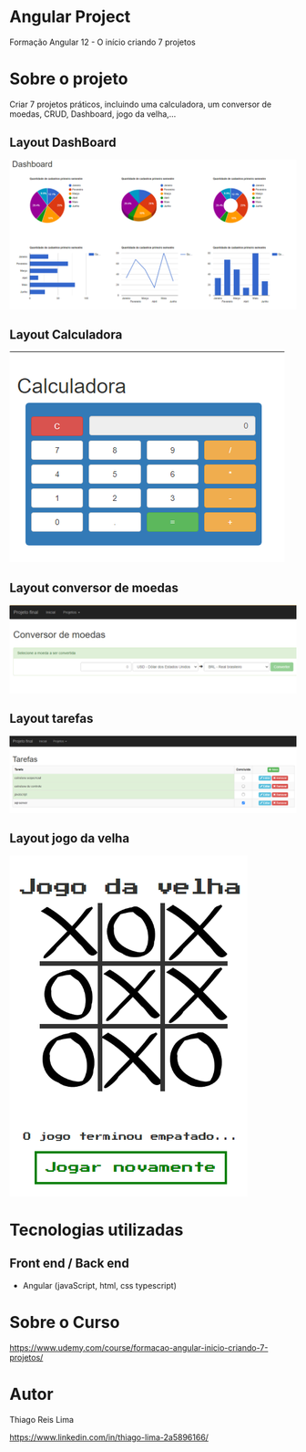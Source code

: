 # Angular Project
  Formação Angular 12 - O início criando 7 projetos

# Sobre o projeto
  Criar 7 projetos práticos, incluindo uma calculadora, um conversor de moedas, CRUD, Dashboard, jogo da velha,...

## Layout DashBoard
![Mobile 1](https://github.com/Thiago771414/imagensProjetos/blob/main/slices/mobile/angularproject1.png)

## Layout Calculadora
![Mobile 2](https://github.com/Thiago771414/imagensProjetos/blob/main/slices/mobile/angularproject2.png)

## Layout conversor de moedas
![Mobile 3](https://github.com/Thiago771414/imagensProjetos/blob/main/slices/mobile/angularproject3.png)

## Layout tarefas
![Mobile 4](https://github.com/Thiago771414/imagensProjetos/blob/main/slices/mobile/angularproject4.png)

## Layout jogo da velha
![Mobile 5](https://github.com/Thiago771414/imagensProjetos/blob/main/slices/mobile/angularproject5.png)

# Tecnologias utilizadas

## Front end / Back end
- Angular (javaScript, html, css typescript)

# Sobre o Curso
https://www.udemy.com/course/formacao-angular-inicio-criando-7-projetos/

# Autor

Thiago Reis Lima

https://www.linkedin.com/in/thiago-lima-2a5896166/

